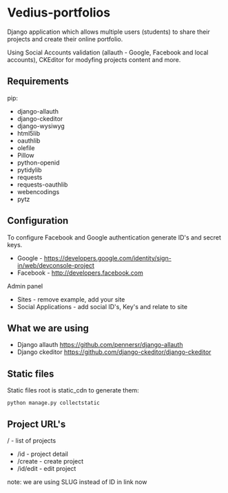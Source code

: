 # Vedius-portfolios
Django application which allows multiple users (students) to share their projects and create their online portfolio.

Using Social Accounts validation (allauth - Google, Facebook and local accounts), CKEditor for modyfing projects content and more.


## Requirements

pip:

* django-allauth
* django-ckeditor
* django-wysiwyg
* html5lib
* oauthlib
* olefile
* Pillow
* python-openid
* pytidylib
* requests
* requests-oauthlib
* webencodings
* pytz

## Configuration


To configure Facebook and Google authentication generate ID's and secret keys.

* Google - <https://developers.google.com/identity/sign-in/web/devconsole-project>
* Facebook - <http://developers.facebook.com>


Admin panel

* Sites - remove example, add your site
* Social Applications - add social ID's, Key's and relate to site


## What we are using

* Django allauth <https://github.com/pennersr/django-allauth>
* Django ckeditor <https://github.com/django-ckeditor/django-ckeditor>

## Static files

Static files root is static_cdn to generate them:

` python manage.py collectstatic `


## Project URL's

/ - list of projects

 * /id - project detail
 * /create - create project
 * /id/edit - edit project

 note: we are using SLUG instead of ID in link now